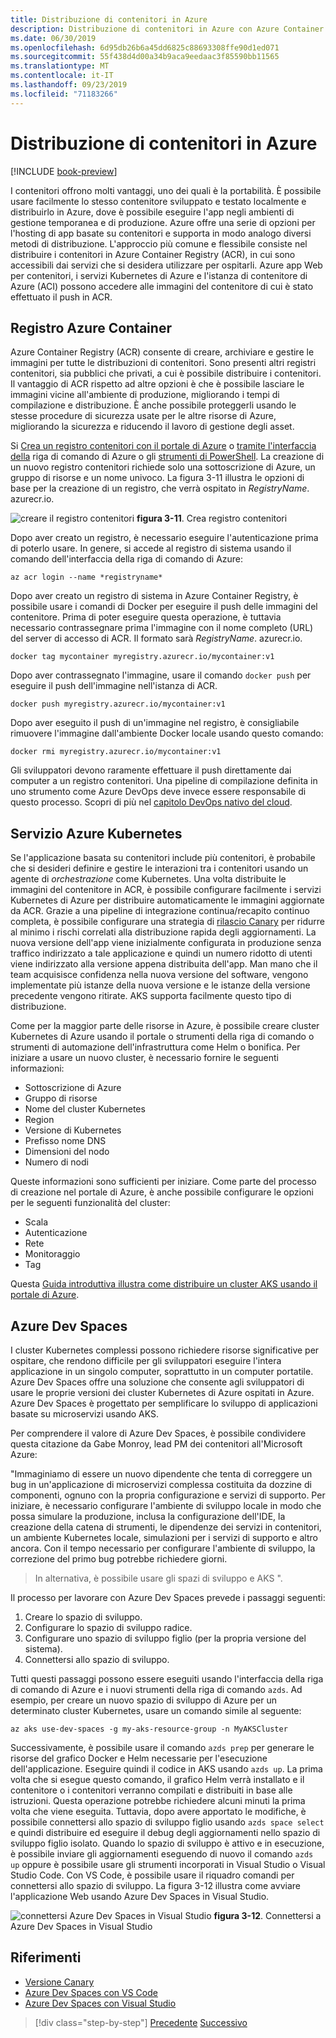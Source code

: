 ```yaml
---
title: Distribuzione di contenitori in Azure
description: Distribuzione di contenitori in Azure con Azure Container Registry, servizio Azure Kubernetes e Azure Dev Spaces.
ms.date: 06/30/2019
ms.openlocfilehash: 6d95db26b6a45dd6825c88693308ffe90d1ed071
ms.sourcegitcommit: 55f438d4d00a34b9aca9eedaac3f85590bb11565
ms.translationtype: MT
ms.contentlocale: it-IT
ms.lasthandoff: 09/23/2019
ms.locfileid: "71183266"
---
```

# <a name="deploying-containers-in-azure"></a>Distribuzione di contenitori in Azure

[!INCLUDE [book-preview](../../../includes/book-preview.md)]

I contenitori offrono molti vantaggi, uno dei quali è la portabilità. È possibile usare facilmente lo stesso contenitore sviluppato e testato localmente e distribuirlo in Azure, dove è possibile eseguire l'app negli ambienti di gestione temporanea e di produzione. Azure offre una serie di opzioni per l'hosting di app basate su contenitori e supporta in modo analogo diversi metodi di distribuzione. L'approccio più comune e flessibile consiste nel distribuire i contenitori in Azure Container Registry (ACR), in cui sono accessibili dai servizi che si desidera utilizzare per ospitarli. Azure app Web per contenitori, i servizi Kubernetes di Azure e l'istanza di contenitore di Azure (ACI) possono accedere alle immagini del contenitore di cui è stato effettuato il push in ACR.

## <a name="azure-container-registry"></a>Registro Azure Container

Azure Container Registry (ACR) consente di creare, archiviare e gestire le immagini per tutte le distribuzioni di contenitori. Sono presenti altri registri contenitori, sia pubblici che privati, a cui è possibile distribuire i contenitori. Il vantaggio di ACR rispetto ad altre opzioni è che è possibile lasciare le immagini vicine all'ambiente di produzione, migliorando i tempi di compilazione e distribuzione. È anche possibile proteggerli usando le stesse procedure di sicurezza usate per le altre risorse di Azure, migliorando la sicurezza e riducendo il lavoro di gestione degli asset.

Si [Crea un registro contenitori con il portale di Azure](https://docs.microsoft.com/azure/container-registry/container-registry-get-started-portal) o [tramite l'interfaccia della](https://docs.microsoft.com/azure/container-registry/container-registry-get-started-azure-cli) riga di comando di Azure o gli [strumenti di PowerShell](https://docs.microsoft.com/azure/container-registry/container-registry-get-started-powershell). La creazione di un nuovo registro contenitori richiede solo una sottoscrizione di Azure, un gruppo di risorse e un nome univoco. La figura 3-11 illustra le opzioni di base per la creazione di un registro, che verrà ospitato in *RegistryName*. azurecr.io.

![creare il registro contenitori](./media/create-container-registry.png)
**figura 3-11**. Crea registro contenitori

Dopo aver creato un registro, è necessario eseguire l'autenticazione prima di poterlo usare. In genere, si accede al registro di sistema usando il comando dell'interfaccia della riga di comando di Azure:

```azurecli
az acr login --name *registryname*
```

Dopo aver creato un registro di sistema in Azure Container Registry, è possibile usare i comandi di Docker per eseguire il push delle immagini del contenitore. Prima di poter eseguire questa operazione, è tuttavia necessario contrassegnare prima l'immagine con il nome completo (URL) del server di accesso di ACR. Il formato sarà *RegistryName*. azurecr.io.

```console
docker tag mycontainer myregistry.azurecr.io/mycontainer:v1
```

Dopo aver contrassegnato l'immagine, usare il comando `docker push` per eseguire il push dell'immagine nell'istanza di ACR.

```console
docker push myregistry.azurecr.io/mycontainer:v1
```

Dopo aver eseguito il push di un'immagine nel registro, è consigliabile rimuovere l'immagine dall'ambiente Docker locale usando questo comando:

```console
docker rmi myregistry.azurecr.io/mycontainer:v1
```

Gli sviluppatori devono raramente effettuare il push direttamente dai computer a un registro contenitori. Una pipeline di compilazione definita in uno strumento come Azure DevOps deve invece essere responsabile di questo processo. Scopri di più nel [capitolo DevOps nativo del cloud](devops.md).

## <a name="azure-kubernetes-service"></a>Servizio Azure Kubernetes

Se l'applicazione basata su contenitori include più contenitori, è probabile che si desideri definire e gestire le interazioni tra i contenitori usando un agente di *orchestrazione* come Kubernetes. Una volta distribuite le immagini del contenitore in ACR, è possibile configurare facilmente i servizi Kubernetes di Azure per distribuire automaticamente le immagini aggiornate da ACR. Grazie a una pipeline di integrazione continua/recapito continuo completa, è possibile configurare una strategia di [rilascio Canary](https://martinfowler.com/bliki/CanaryRelease.html) per ridurre al minimo i rischi correlati alla distribuzione rapida degli aggiornamenti. La nuova versione dell'app viene inizialmente configurata in produzione senza traffico indirizzato a tale applicazione e quindi un numero ridotto di utenti viene indirizzato alla versione appena distribuita dell'app. Man mano che il team acquisisce confidenza nella nuova versione del software, vengono implementate più istanze della nuova versione e le istanze della versione precedente vengono ritirate. AKS supporta facilmente questo tipo di distribuzione.

Come per la maggior parte delle risorse in Azure, è possibile creare cluster Kubernetes di Azure usando il portale o strumenti della riga di comando o strumenti di automazione dell'infrastruttura come Helm o bonifica. Per iniziare a usare un nuovo cluster, è necessario fornire le seguenti informazioni:

- Sottoscrizione di Azure
- Gruppo di risorse
- Nome del cluster Kubernetes
- Region
- Versione di Kubernetes
- Prefisso nome DNS
- Dimensioni del nodo
- Numero di nodi

Queste informazioni sono sufficienti per iniziare. Come parte del processo di creazione nel portale di Azure, è anche possibile configurare le opzioni per le seguenti funzionalità del cluster:

- Scala
- Autenticazione
- Rete
- Monitoraggio
- Tag

Questa [Guida introduttiva illustra come distribuire un cluster AKS usando il portale di Azure](https://docs.microsoft.com/azure/aks/kubernetes-walkthrough-portal).

## <a name="azure-dev-spaces"></a>Azure Dev Spaces

I cluster Kubernetes complessi possono richiedere risorse significative per ospitare, che rendono difficile per gli sviluppatori eseguire l'intera applicazione in un singolo computer, soprattutto in un computer portatile. Azure Dev Spaces offre una soluzione che consente agli sviluppatori di usare le proprie versioni dei cluster Kubernetes di Azure ospitati in Azure. Azure Dev Spaces è progettato per semplificare lo sviluppo di applicazioni basate su microservizi usando AKS.

Per comprendere il valore di Azure Dev Spaces, è possibile condividere questa citazione da Gabe Monroy, lead PM dei contenitori all'Microsoft Azure:

"Immaginiamo di essere un nuovo dipendente che tenta di correggere un bug in un'applicazione di microservizi complessa costituita da dozzine di componenti, ognuno con la propria configurazione e servizi di supporto. Per iniziare, è necessario configurare l'ambiente di sviluppo locale in modo che possa simulare la produzione, inclusa la configurazione dell'IDE, la creazione della catena di strumenti, le dipendenze dei servizi in contenitori, un ambiente Kubernetes locale, simulazioni per i servizi di supporto e altro ancora. Con il tempo necessario per configurare l'ambiente di sviluppo, la correzione del primo bug potrebbe richiedere giorni.

> In alternativa, è possibile usare gli spazi di sviluppo e AKS ".

Il processo per lavorare con Azure Dev Spaces prevede i passaggi seguenti:

1. Creare lo spazio di sviluppo.
2. Configurare lo spazio di sviluppo radice.
3. Configurare uno spazio di sviluppo figlio (per la propria versione del sistema).
4. Connettersi allo spazio di sviluppo.

Tutti questi passaggi possono essere eseguiti usando l'interfaccia della riga di comando di Azure e i nuovi strumenti della riga di comando `azds`. Ad esempio, per creare un nuovo spazio di sviluppo di Azure per un determinato cluster Kubernetes, usare un comando simile al seguente:

```azurecli
az aks use-dev-spaces -g my-aks-resource-group -n MyAKSCluster
```

Successivamente, è possibile usare il comando `azds prep` per generare le risorse del grafico Docker e Helm necessarie per l'esecuzione dell'applicazione. Eseguire quindi il codice in AKS usando `azds up`. La prima volta che si esegue questo comando, il grafico Helm verrà installato e il contenitore o i contenitori verranno compilati e distribuiti in base alle istruzioni. Questa operazione potrebbe richiedere alcuni minuti la prima volta che viene eseguita. Tuttavia, dopo avere apportato le modifiche, è possibile connettersi allo spazio di sviluppo figlio usando `azds space select` e quindi distribuire ed eseguire il debug degli aggiornamenti nello spazio di sviluppo figlio isolato. Quando lo spazio di sviluppo è attivo e in esecuzione, è possibile inviare gli aggiornamenti eseguendo di nuovo il comando `azds up` oppure è possibile usare gli strumenti incorporati in Visual Studio o Visual Studio Code. Con VS Code, è possibile usare il riquadro comandi per connettersi allo spazio di sviluppo. La figura 3-12 illustra come avviare l'applicazione Web usando Azure Dev Spaces in Visual Studio.

![connettersi Azure Dev Spaces in Visual Studio](./media/azure-dev-spaces-visual-studio-launchsettings.png)
**figura 3-12**. Connettersi a Azure Dev Spaces in Visual Studio

## <a name="references"></a>Riferimenti

- [Versione Canary](https://martinfowler.com/bliki/CanaryRelease.html)
- [Azure Dev Spaces con VS Code](https://docs.microsoft.com/azure/dev-spaces/quickstart-netcore)
- [Azure Dev Spaces con Visual Studio](https://docs.microsoft.com/azure/dev-spaces/quickstart-netcore-visualstudio)

>[!div class="step-by-step"]
>[Precedente](combine-containers-serverless-approaches.md)
>[Successivo](scale-containers-serverless.md)
